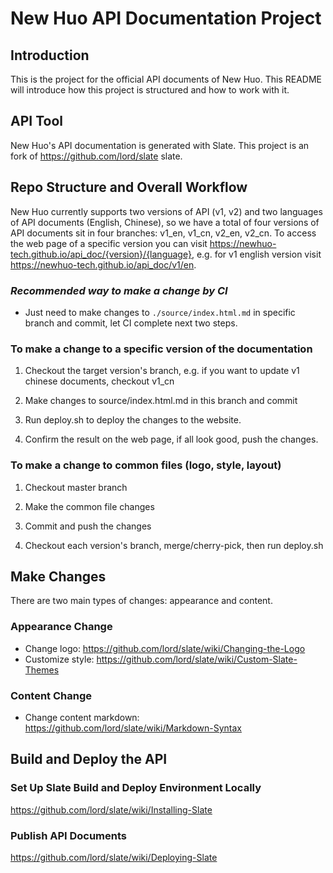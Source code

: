 # New Huo API Documentation Project

## Introduction

This is the project for the official API documents of New Huo. This README will introduce how this project is structured and how to work with it.

## API Tool

New Huo's API documentation is generated with Slate. This project is an fork of <https://github.com/lord/slate> slate.

## Repo Structure and Overall Workflow

New Huo currently supports two versions of API (v1, v2) and two languages of API documents (English, Chinese), so we have a total of four versions of API documents sit in four branches: v1_en, v1_cn, v2_en, v2_cn. To access the web page of a specific version you can visit <https://newhuo-tech.github.io/api_doc/{version}/{language}>, e.g. for v1 english version visit https://newhuo-tech.github.io/api_doc/v1/en.

### *Recommended way to make a change by CI*

- Just need to make changes to `./source/index.html.md` in specific branch and commit, let CI complete next two steps.

### To make a change to a specific version of the documentation

1. Checkout the target version's branch, e.g. if you want to update v1 chinese documents, checkout v1_cn

2. Make changes to source/index.html.md in this branch and commit

3. Run deploy.sh to deploy the changes to the website.

4. Confirm the result on the web page, if all look good, push the changes.

### To make a change to common files (logo, style, layout)

1. Checkout master branch

2. Make the common file changes

3. Commit and push the changes

4. Checkout each version's branch, merge/cherry-pick, then run deploy.sh

## Make Changes

There are two main types of changes: appearance and content.

### Appearance Change

* Change logo: <https://github.com/lord/slate/wiki/Changing-the-Logo>
* Customize style: <https://github.com/lord/slate/wiki/Custom-Slate-Themes>

### Content Change

* Change content markdown: <https://github.com/lord/slate/wiki/Markdown-Syntax>

## Build and Deploy the API

### Set Up Slate Build and Deploy Environment Locally

<https://github.com/lord/slate/wiki/Installing-Slate>

### Publish API Documents

<https://github.com/lord/slate/wiki/Deploying-Slate>
